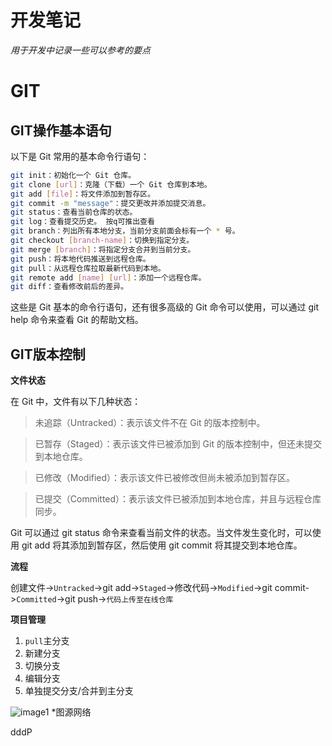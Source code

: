 # 开发笔记

*用于开发中记录一些可以参考的要点*

# GIT

## GIT操作基本语句

以下是 Git 常用的基本命令行语句：

```bash
git init：初始化一个 Git 仓库。
git clone [url]：克隆（下载）一个 Git 仓库到本地。
git add [file]：将文件添加到暂存区。
git commit -m "message"：提交更改并添加提交消息。
git status：查看当前仓库的状态。
git log：查看提交历史。 按q可推出查看
git branch：列出所有本地分支，当前分支前面会标有一个 * 号。
git checkout [branch-name]：切换到指定分支。
git merge [branch]：将指定分支合并到当前分支。
git push：将本地代码推送到远程仓库。
git pull：从远程仓库拉取最新代码到本地。
git remote add [name] [url]：添加一个远程仓库。
git diff：查看修改前后的差异。
```

这些是 Git 基本的命令行语句，还有很多高级的 Git 命令可以使用，可以通过 git help 命令来查看 Git 的帮助文档。

## GIT版本控制

**文件状态**

在 Git 中，文件有以下几种状态：

> 未追踪（Untracked）：表示该文件不在 Git 的版本控制中。

> 已暂存（Staged）：表示该文件已被添加到 Git 的版本控制中，但还未提交到本地仓库。

> 已修改（Modified）：表示该文件已被修改但尚未被添加到暂存区。

> 已提交（Committed）：表示该文件已被添加到本地仓库，并且与远程仓库同步。

Git 可以通过 git status 命令来查看当前文件的状态。当文件发生变化时，可以使用 git add 将其添加到暂存区，然后使用 git commit 将其提交到本地仓库。

**流程**

创建文件->`Untracked`->git add->`Staged`->修改代码->`Modified`->git commit->`Committed`->git push->`代码上传至在线仓库`

**项目管理**

1. `pull`主分支
2. 新建分支
3. 切换分支
4. 编辑分支
5. 单独提交分支/合并到主分支

![image1](https://img-blog.csdnimg.cn/59b1d2f2ecf04dfe9a1da0a52fea51d3.png?x-oss-process=image/watermark,type_d3F5LXplbmhlaQ,shadow_50,text_Q1NETiBA6b6Z5rOJ5aSq6Zi_,size_20,color_FFFFFF,t_70,g_se,x_16)
*图源网络

dddP